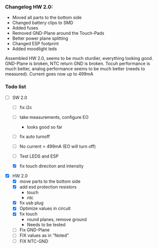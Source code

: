 ### Changelog HW 2.0:

- Moved all parts to the bottom side
- Changed battery clips to SMD
- Added fuses
- Removed GND-Plane around the Touch-Pads
- Better power plane splitting
- Changed ESP footprint
- Added moodlight leds

Assembled HW 2.0, seems to be much sturdier, everything looking good. GND-Plane is broken, NTC return GND is broken. Tocuh performance is much better, analog performance seems to be much better (needs to measured). Current goes now up to 499mA

### Todo list

- [ ] SW 2.0
	- [ ] fix i2c
	- [ ] take measurements, configure EO
		- looks good so far
	- [ ] fix auto turnoff
	- [ ] No current > 499mA (EO will turn off)
	- [ ] Test LEDS and ESP
	- [x] fix touch direction and intensity


- [x] HW 2.0
	- [x] move parts to the bottom side
	- [x] add esd protection resistors
		- touch
		- ntc
	- [x] fix usb plug
	- [x] Optimize values in circuit
	- [x] fix touch
		- round planes, remove ground
		- Needs to be tested
	- [ ] Fix GND-Plane
	- [ ] FIX values as in "Noted"
	- [ ] FIX NTC-GND
